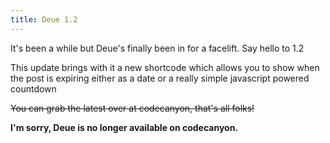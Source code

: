 ```yaml
---
title: Deue 1.2
---
```


It's been a while but Deue's finally been in for a facelift. Say hello to 1.2

This update brings with it a new shortcode which allows you to show when the post is expiring either as a date or a really simple javascript powered countdown

<del>You can grab the latest over at codecanyon, that's all folks!</del>

__I'm sorry, Deue is no longer available on codecanyon.__
